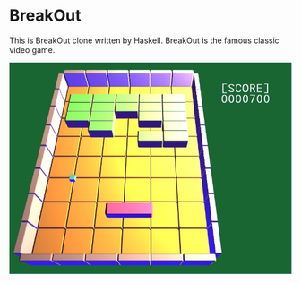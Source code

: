 BreakOut
========

This is BreakOut clone written by Haskell.
BreakOut is the famous classic video game.

![screen shot (Nov. 1 2014)](screenShots/withScore.jpg)
